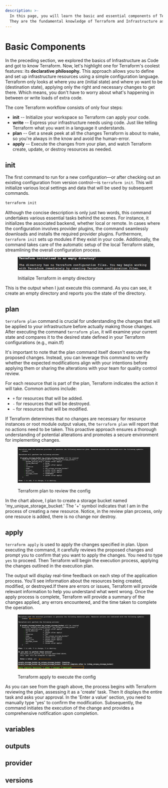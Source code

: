 ```yaml
---
description: >-
  In this page, you will learn the basic and essential components of Terraform.
  They are the fundamental knowledge of Terraform and Infrastructure as Code.
---
```


# Basic Components

In the preceding section, we explored the basics of Infrastructure as Code and got to know Terraform. Now, let's highlight one for Terraform's coolest features: its **declarative philosophy.** This approach allows you to define and set up infrastructure resources using a simple configuration language. Terraform only looks at where you are (initial state) and where yo want to be (destination state), applying only the right and necessary changes to get there. Which means, you don't have to worry about what's happening in between or write loads of extra code.

The core Terraform workflow consists of only four steps:

* **init** -- Initialize your workspace so Terraform can apply your code.
* **write** -- Express your infrastructure needs using code. Just like telling Terraform what you want in a language it understands.
* **plan** -- Get a sneak peek at all the changes Terraform is about to make, so you're always in the know and avoid the human-error.
* **apply** -- Execute the changes from your plan, and watch Terraform create, update, or destroy resources as needed.

## init

The first command to run for a new configuration—or after checking out an existing configuration from version control—is `terraform init`. This will initialize various local settings and data that will be used by subsequent commands.

```bash
terraform init
```

Although the concise description is only just two words, this command undertakes various essential tasks behind the scenes. For instance,  it initializes the associated backend, whether local or remote. In cases where the configuration involves provider plugins, the command seamlessly downloads and installs the required provider plugins. Furthermore, `terraform init` sets up modules if they exist in your code.  Additionally, the command takes care of the automatic setup of the local Terraform state, streamlining the overall configuration process.

<figure><img src="../.gitbook/assets/initialize Terraform in empty directory.png" alt=""><figcaption><p>Initialize Terraform in empty directory</p></figcaption></figure>

This is the output when I just execute this command. As you can see, it create an empty directory and reports you the state of the directory.

## plan

`terraform plan` command is crucial for understanding the changes that will be applied to your infrastructure before actually making those changes. After executing the command `terraform plan`, it will examine your current state and compares it to the desired state defined in your Terraform configurations (e.g., main.tf)

It's important to note that the plan command itself doesn't execute the proposed changes. Instead, you can leverage this command to verify whether the expected modifications align with your intentions before applying them or sharing the alterations with your team for quality control review.

For each resource that is part of the plan, Terraform indicates the action it will take. Common actions include:

* `+` for resources that will be added.
* `-` for resources that will be destroyed.
* `~` for resources that will be modified.

If Terraform determines that no changes are necessary for resource instances or root module output values, the `terraform plan` will report that no actions need to be taken. This proactive approach ensures a thorough understanding of potential alterations and promotes a secure environment for implementing changes.

<figure><img src="../.gitbook/assets/terraform plan to review the config.png" alt=""><figcaption><p>Terraform plan to review the config</p></figcaption></figure>

In the chart above, I plan to create a storage bucket named 'my\_unique\_storage\_bucket.' The '+' symbol indicates that I am in the process of creating a new resource.  Notice, in the review plan prcoess, only one resouce is added, there is no change nor destroy.

## apply

`terraform apply` is used to apply the changes specified in plan. Upon executing the command, it carefully reviews the proposed changes and prompt you to confirm that you want to apply the changes. You need to type `yes` to proceed. Then Terraform will begin the execution process, applying the changes outlined in the execution plan. &#x20;

The output will display real-time feedback on each step of the application process. You'll see information about the resources being created, modified, or destroyed.If there are errors or issues, Terraform will provide relevant information to help you understand what went wrong. Once the apply process is complete, Terraform will provide a summary of the changes applied, any errors encountered, and the time taken to complete the operation.

<figure><img src="../.gitbook/assets/terraform apply to execute config.png" alt=""><figcaption><p>Terraform apply to execute the config</p></figcaption></figure>

As you can see from the graph above, the process begins with Terraform reviewing the plan, assessing it as a 'create' task. Then It displays the entire task and asks your approval. In the 'Enter a value' section, you need to manually type 'yes' to confirm the modification. Subsequently, the command initiates the execution of the change and provides a comprehensive notification upon completion.

## variables

## outputs

## provider

## versions



